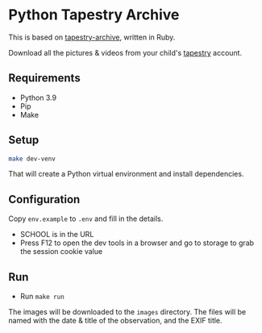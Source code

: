 # Python Tapestry Archive

This is based on [tapestry-archive](https://github.com/aldreth/tapestry-archive), written in Ruby.

Download all the pictures & videos from your child's [tapestry](https://tapestryjournal.com) account.

## Requirements

* Python 3.9
* Pip
* Make

## Setup

```bash
make dev-venv
```

That will create a Python virtual environment and install dependencies.

## Configuration

Copy `env.example` to `.env` and fill in the details.

* SCHOOL is in the URL
* Press F12 to open the dev tools in a browser and go to storage to grab the session cookie value

## Run

* Run `make run`

The images will be downloaded to the `images` directory.
The files will be named with the date & title of the observation, and the EXIF title.
